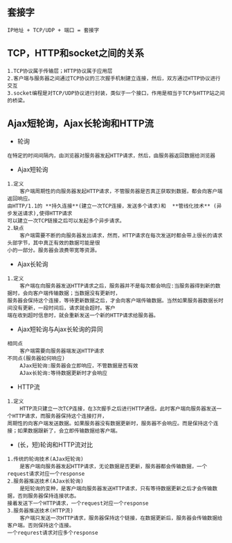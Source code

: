 ## 套接字
```
IP地址 + TCP/UDP + 端口 = 套接字
```
## TCP，HTTP和socket之间的关系
```
1.TCP协议属于传输层；HTTP协议属于应用层
2.客户端与服务器之间通过TCP协议的三次握手机制建立连接，然后，双方通过HTTP协议进行交互
3.socket编程是对TCP/UDP协议进行封装，类似于一个接口，作用是相当于TCP与HTTP站之间的桥梁。
```
## Ajax短轮询，Ajax长轮询和HTTP流
* 轮询
```
在特定的时间间隔内，由浏览器对服务器发起HTTP请求，然后，由服务器返回数据给浏览器
```
* Ajax短轮询
```
1.定义
    客户端周期性的向服务器发起HTTP请求，不管服务器是否真正获取到数据，都会向客户端返回响应。
由HTTP/1.1的 **持久连接**(建立一次TCP连接，发送多个请求)和  **管线化技术** (异步发送请求),使得HTTP请求
可以建立一次TCP链接之后可以发起多个异步请求。
2.缺点
    客户端需要不断的向服务器发出请求，然而，HTTP请求在每次发送时都会带上很长的请求头部字节，其中真正有效的数据可能是很
小的一部分。服务器会浪费带宽等资源。
```
* Ajax长轮询
```
1.定义
    客户端在向服务器发送HTTP请求之后，服务器并不是每次都会响应:当服务器得到新的数据时，会向客户端传输数据；当数据没有更新时，
服务器会保持这个连接，等待更新数据之后，才会向客户端传输数据。当然如果服务器数据长时间没有更新，一段时间后，请求就会超时。客户
端在收到超时信息时，就会重新发送一个新的HTTP请求给服务器。
```
* Ajax短轮询与Ajax长轮询的异同
```
相同点
    客户端需要向服务器端发送HTTP请求
不同点(服务器如何响应)
    AJax短轮询:服务器会立即响应，不管数据是否有效
    AJax长轮询:等待数据更新时才会响应
```
* HTTP流
```
1.定义
    HTTP流只建立一次TCP连接，在3次握手之后进行HTTP通信。此时客户端向服务器发送一个HTTP请求，而服务器保持这个连接打开，
周期性的向客户端发送数据。如果服务器没有数据更新时，服务器不会响应。而是保持这个连接；如果数据跟新了，会立即传输数据给客户端。
```
* (长，短)轮询和HTTP流对比
```
1.传统的轮询技术(AJax短轮询)
    是客户端向服务器发起HTTP请求，无论数据是否更新，服务器都会传输数据，一个request请求对应一个response
2.服务器推送技术(AJax长轮询)
    是短轮询的变种，是客户端向服务器发送HTTP请求，只有等待数据更新之后才会传输数据，否则服务器保持连接状态。
接着发送下一个HTTP请求，一个request对应一个response
3.服务器推送技术(HTTP流)
    客户端只发送一次HTTP请求，服务器保持这个链接，在数据更新后，服务器会传输数据给客户端。否则保持这个连接。
一个requrest请求对应多个response
```


 
  
 

